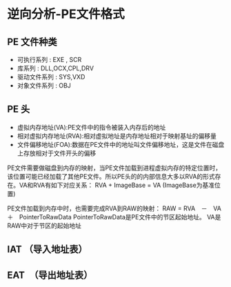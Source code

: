 # 逆向分析-PE文件格式

## PE 文件种类
- 可执行系列 : EXE , SCR
- 库系列    : DLL,OCX,CPL,DRV 
- 驱动文件系列 : SYS,VXD
- 对象文件系列 : OBJ

## PE 头

- 虚拟内存地址(VA):PE文件中的指令被装入内存后的地址
- 相对虚拟内存地址(RVA):相对虚拟地址是内存地址相对于映射基址的偏移量
- 文件偏移地址(FOA):数据在PE文件中的地址叫文件偏移地址，这是文件在磁盘上存放相对于文件开头的偏移
  
PE文件需要做磁盘到内存的映射，当PE文件加载到进程虚拟内存的特定位置时，该位置可能已经加载了其他PE文件。所以PE头的的内部信息大多以RVA的形式存在。VA和RVA有如下对应关系：
    RVA + ImageBase = VA  (ImageBase为基准位置)

PE文件加载到内存中时，也需要完成RVA到RAW的映射：
    RAW = RVA　－　VA　＋　PointerToRawData
    PointerToRawData是PE文件中的节区起始地址。
    VA是RAW中对于节区的起始地址


## IAT （导入地址表）


## EAT　（导出地址表）